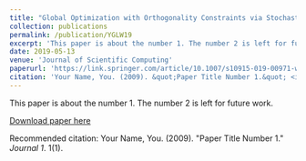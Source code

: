 ```yaml
---
title: "Global Optimization with Orthogonality Constraints via Stochastic Diffusion on Manifold"
collection: publications
permalink: /publication/YGLW19
excerpt: 'This paper is about the number 1. The number 2 is left for future work.'
date: 2019-05-13
venue: 'Journal of Scientific Computing'
paperurl: 'https://link.springer.com/article/10.1007/s10915-019-00971-w'
citation: 'Your Name, You. (2009). &quot;Paper Title Number 1.&quot; <i>Journal 1</i>. 1(1).'
---
```

This paper is about the number 1. The number 2 is left for future work.

[Download paper here](http://academicpages.github.io/files/paper1.pdf)

Recommended citation: Your Name, You. (2009). "Paper Title Number 1." <i>Journal 1</i>. 1(1).